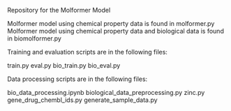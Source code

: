 Repository for the Molformer Model

Molformer model using chemical property data is found in molformer.py
Molformer model using chemical property data and biological data is found in biomolformer.py

Training and evaluation scripts are in the following files:

train.py
eval.py
bio_train.py
bio_eval.py

Data processing scripts are in the following files:

bio_data_processing.ipynb
biological_data_preprocessing.py
zinc.py
gene_drug_chembl_ids.py
generate_sample_data.py
